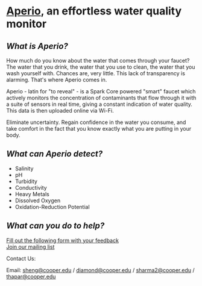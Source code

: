 <h1><a href="http://goo.gl/TDbZAM">Aperio</a>, an effortless water quality monitor</h1>


<h2><i>What is Aperio?</i></h2>

How much do you know about the water that comes through your faucet? The water that you drink, the water that you use to clean, the water that you wash yourself with. Chances are, very little. This lack of transparency is alarming. That's where Aperio comes in.

Aperio - latin for "to reveal" - is a Spark Core powered "smart" faucet which actively monitors the concentration of contaminants that flow through it with a suite of sensors in real time, giving a constant indication of water quality. This data is then uploaded online via Wi-Fi.

Eliminate uncertainty. Regain confidence in the water you consume, and take comfort in the fact that you know exactly what you are putting in your body.


<h2><i>What can Aperio detect?</i></h2>
<ul>
    <li>Salinity</li>
    <li>pH</li>
    <li>Turbidity</li>
    <li>Conductivity</li>
    <li>Heavy Metals</li>
    <li>Dissolved Oxygen</li>
    <li>Oxidation-Reduction Potential</li>
</ul>

<h2><i>What can you do to help?</i></h2>

<a href = "https://docs.google.com/forms/d/1HeRHL_nfaWCiucivamLQRrQ1IytfewS_WrG4w0mw35Q/viewform?c=0&w=1">Fill out the following form with your feedback</a>	
<a href = "http://goo.gl/forms/wLT95YV6HY">Join our mailing list</a>

Contact Us:

Email: sheng@cooper.edu / diamond@cooper.edu / sharma2@cooper.edu / thapar@cooper.edu 
